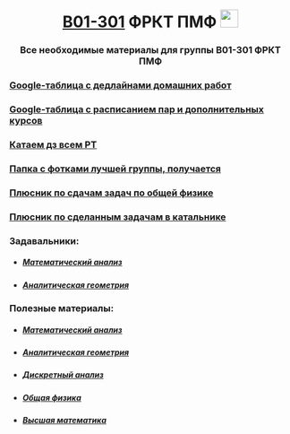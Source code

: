 <h1 align="center"> <a href="https://t.me/+U8C9eHqeNKoxZDli" target="_blank">B01-301</a> ФРКТ ПМФ 
<img src="https://github.com/Volkodav07/B01-301/blob/main/logo.png" height="32"/></h1>
<h3 align="center">Все необходимые материалы для группы B01-301 ФРКТ ПМФ</h3>

<h3> <a href="https://docs.google.com/spreadsheets/d/1lxrZGSIz-qgB3IUCdPP20y19eYOQU5ldsk-IoPtHJTo/edit?usp=sharing" target="_blank">Google-таблица с дедлайнами домашних работ </a></h3>

<h3> <a href="https://docs.google.com/spreadsheets/d/1NhgC8GYDORPPVt5tnOmpKZgeLDWxCSuJOs6ZLLTT5HQ/edit?usp=sharing" target="_blank"> Google-таблица с расписанием пар и дополнительных курсов </a></h3>

<h3> <a href="https://disk.yandex.ru/d/6i186rnIV31gAQ" target="_blank"> Катаем дз всем РТ </a></h3>

<h3> <a href="https://disk.yandex.ru/d/e2J8JzYpGaMbKA" target="_blank"> Папка с фотками лучшей группы, получается </a></h3>

<h3> <a href="https://docs.google.com/spreadsheets/d/1zap4In6n6XqC430eXM7azjkfOr3ll5SpctiEmxHDE-Q/edit#gid=1455075568" target="_blank"> Плюсник по сдачам задач по общей физике </a></h3>

<h3> <a href="https://docs.google.com/spreadsheets/d/109QaFk05xA6v52FXD88cLToK0hHRsejo1icJbUhHJDo/edit?usp=sharing" target="_blank"> Плюсник по сделанным задачам в катальнике</a></h3>

<h3> Задавальники: </h3>
<ul>
  <li><h5><a href="https://disk.yandex.ru/i/VjetFPwCSgmhfA" target="_blank"> Математический анализ </a></h5></li>
  <li><h5><a href="https://disk.yandex.ru/i/PujoXj8h9g3LeQ" target="_blank"> Аналитическая геометрия </a></h5></li>
</ul>

<h3> Полезные материалы: </h3>
<ul>
  
  <li><h5>
    <a href="https://disk.yandex.ru/d/kt1JaNXyBMkz2Q" target="_blank"> Математический анализ </a>
  </h5></li>
  
  <li><h5>
    <a href="https://disk.yandex.ru/d/EMAhLEd5P29gVw" target="_blank"> Аналитическая геометрия </a>
  </h5></li>
  
  <li><h5>
    <a href="https://disk.yandex.ru/d/COXFZ__4NLlwTg" target="_blank"> Дискретный анализ </a>
  </h5></li>
  
  <li><h5>
    <a href="https://disk.yandex.ru/d/nBLL65uFZ9iJHA" target="_blank"> Общая физика </a>
  </h5></li>
  
  <li><h5>
    <a href="http://mathprofi.ru/"> Высшая математика </a>
  </h5></li>
  
</ul>
